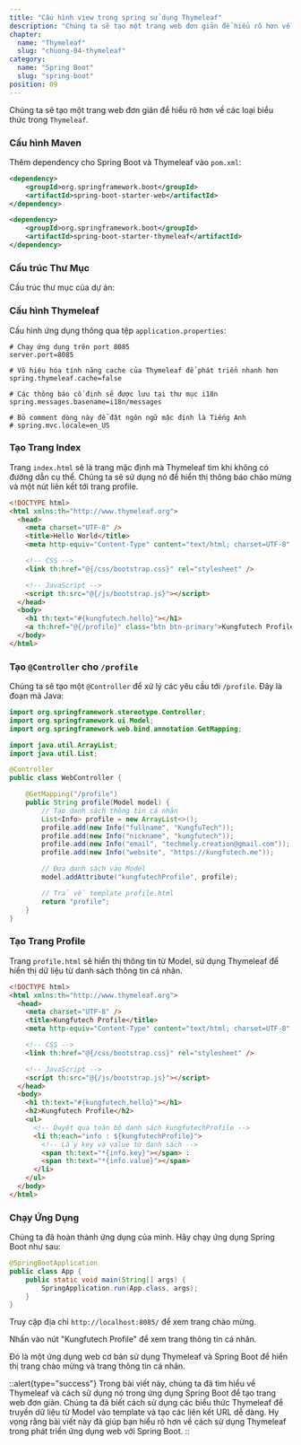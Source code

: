 ```yaml
---
title: "Cấu hình view trong spring sử dụng Thymeleaf"
description: "Chúng ta sẽ tạo một trang web đơn giản để hiểu rõ hơn về các loại biểu thức trong Thymeleaf"
chapter:
  name: "Thymeleaf"
  slug: "chuong-04-thymeleaf"
category:
  name: "Spring Boot"
  slug: "spring-boot"
position: 09
---
```


Chúng ta sẽ tạo một trang web đơn giản để hiểu rõ hơn về các loại biểu thức trong `Thymeleaf`.

### Cấu hình Maven

Thêm dependency cho Spring Boot và Thymeleaf vào `pom.xml`:

```xml
<dependency>
    <groupId>org.springframework.boot</groupId>
    <artifactId>spring-boot-starter-web</artifactId>
</dependency>

<dependency>
    <groupId>org.springframework.boot</groupId>
    <artifactId>spring-boot-starter-thymeleaf</artifactId>
</dependency>
```

### Cấu trúc Thư Mục

Cấu trúc thư mục của dự án:

### Cấu hình Thymeleaf

Cấu hình ứng dụng thông qua tệp `application.properties`:

```properties
# Chạy ứng dụng trên port 8085
server.port=8085

# Vô hiệu hóa tính năng cache của Thymeleaf để phát triển nhanh hơn
spring.thymeleaf.cache=false

# Các thông báo cố định sẽ được lưu tại thư mục i18n
spring.messages.basename=i18n/messages

# Bỏ comment dòng này để đặt ngôn ngữ mặc định là Tiếng Anh
# spring.mvc.locale=en_US
```

### Tạo Trang Index

Trang `index.html` sẽ là trang mặc định mà Thymeleaf tìm khi không có đường dẫn cụ thể. Chúng ta sẽ sử dụng nó để hiển thị thông báo chào mừng và một nút liên kết tới trang profile.

```html
<!DOCTYPE html>
<html xmlns:th="http://www.thymeleaf.org">
  <head>
    <meta charset="UTF-8" />
    <title>Hello World</title>
    <meta http-equiv="Content-Type" content="text/html; charset=UTF-8" />

    <!-- CSS -->
    <link th:href="@{/css/bootstrap.css}" rel="stylesheet" />

    <!-- JavaScript -->
    <script th:src="@{/js/bootstrap.js}"></script>
  </head>
  <body>
    <h1 th:text="#{kungfutech.hello}"></h1>
    <a th:href="@{/profile}" class="btn btn-primary">Kungfutech Profile</a>
  </body>
</html>
```

### Tạo `@Controller` cho `/profile`

Chúng ta sẽ tạo một `@Controller` để xử lý các yêu cầu tới `/profile`. Đây là đoạn mã Java:

```java
import org.springframework.stereotype.Controller;
import org.springframework.ui.Model;
import org.springframework.web.bind.annotation.GetMapping;

import java.util.ArrayList;
import java.util.List;

@Controller
public class WebController {

    @GetMapping("/profile")
    public String profile(Model model) {
        // Tạo danh sách thông tin cá nhân
        List<Info> profile = new ArrayList<>();
        profile.add(new Info("fullname", "KungfuTech"));
        profile.add(new Info("nickname", "kungfutech"));
        profile.add(new Info("email", "techmely.creation@gmail.com"));
        profile.add(new Info("website", "https://kungfutech.me"));

        // Đưa danh sách vào Model
        model.addAttribute("kungfutechProfile", profile);

        // Trả về template profile.html
        return "profile";
    }
}
```

### Tạo Trang Profile

Trang `profile.html` sẽ hiển thị thông tin từ Model, sử dụng Thymeleaf để hiển thị dữ liệu từ danh sách thông tin cá nhân.

```html
<!DOCTYPE html>
<html xmlns:th="http://www.thymeleaf.org">
  <head>
    <meta charset="UTF-8" />
    <title>Kungfutech Profile</title>
    <meta http-equiv="Content-Type" content="text/html; charset=UTF-8" />

    <!-- CSS -->
    <link th:href="@{/css/bootstrap.css}" rel="stylesheet" />

    <!-- JavaScript -->
    <script th:src="@{/js/bootstrap.js}"></script>
  </head>
  <body>
    <h1 th:text="#{kungfutech.hello}"></h1>
    <h2>Kungfutech Profile</h2>
    <ul>
      <!-- Duyệt qua toàn bộ danh sách kungfutechProfile -->
      <li th:each="info : ${kungfutechProfile}">
        <!-- Lấy key và value từ danh sách -->
        <span th:text="*{info.key}"></span> :
        <span th:text="*{info.value}"></span>
      </li>
    </ul>
  </body>
</html>
```

### Chạy Ứng Dụng

Chúng ta đã hoàn thành ứng dụng của mình. Hãy chạy ứng dụng Spring Boot như sau:

```java
@SpringBootApplication
public class App {
    public static void main(String[] args) {
        SpringApplication.run(App.class, args);
    }
}
```

Truy cập địa chỉ `http://localhost:8085/` để xem trang chào mừng.

Nhấn vào nút "Kungfutech Profile" để xem trang thông tin cá nhân.

Đó là một ứng dụng web cơ bản sử dụng Thymeleaf và Spring Boot để hiển thị trang chào mừng và trang thông tin cá nhân.

::alert{type="success"}
Trong bài viết này, chúng ta đã tìm hiểu về Thymeleaf và cách sử dụng nó trong ứng dụng Spring Boot để tạo trang web đơn giản. Chúng ta đã biết cách sử dụng các biểu thức Thymeleaf để truyền dữ liệu từ Model vào template và tạo các liên kết URL dễ dàng. Hy vọng rằng bài viết này đã giúp bạn hiểu rõ hơn về cách sử dụng Thymeleaf trong phát triển ứng dụng web với Spring Boot.
::
